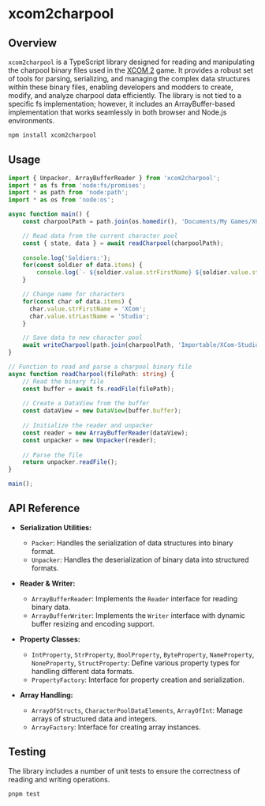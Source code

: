 # xcom2charpool

## Overview

`xcom2charpool` is a TypeScript library designed for reading and manipulating the charpool binary files used in the [XCOM 2](https://www.xcom.com) game. It provides a robust set of tools for parsing, serializing, and managing the complex data structures within these binary files, enabling developers and modders to create, modify, and analyze charpool data efficiently.
The library is not tied to a specific fs implementation; however, it includes an ArrayBuffer-based implementation that works seamlessly in both browser and Node.js environments.

```bash
npm install xcom2charpool
```

## Usage

```typescript
import { Unpacker, ArrayBufferReader } from 'xcom2charpool';
import * as fs from 'node:fs/promises';
import * as path from 'node:path';
import * as os from 'node:os';

async function main() {
    const charpoolPath = path.join(os.homedir(), 'Documents/My Games/XCOM2 War of the Chosen/XComGame/CharacterPool');

    // Read data from the current character pool
    const { state, data } = await readCharpool(charpoolPath);
    
    console.log('Soldiers:');
    for(const soldier of data.items) {
        console.log(`- ${soldier.value.strFirstName} ${soldier.value.strNickName} ${soldier.value.strLastName}`);
    }

    // Change name for characters
    for(const char of data.items) {
      char.value.strFirstName = 'XCom';
      char.value.strLastName = 'Studio';
    }

    // Save data to new character pool
    await writeCharpool(path.join(charpoolPath, 'Importable/XCom-Studio.bin'), state, data);
}

// Function to read and parse a charpool binary file
async function readCharpool(filePath: string) {
    // Read the binary file
    const buffer = await fs.readFile(filePath);
  
    // Create a DataView from the buffer
    const dataView = new DataView(buffer.buffer);
  
    // Initialize the reader and unpacker
    const reader = new ArrayBufferReader(dataView);
    const unpacker = new Unpacker(reader);
  
    // Parse the file
    return unpacker.readFile();
}

main();
```

## API Reference

- **Serialization Utilities:**
  - `Packer`: Handles the serialization of data structures into binary format.
  - `Unpacker`: Handles the deserialization of binary data into structured formats.
- **Reader & Writer:**
  - `ArrayBufferReader`: Implements the `Reader` interface for reading binary data.
  - `ArrayBufferWriter`: Implements the `Writer` interface with dynamic buffer resizing and encoding support.

- **Property Classes:**
  - `IntProperty`, `StrProperty`, `BoolProperty`, `ByteProperty`, `NameProperty`, `NoneProperty`, `StructProperty`: Define various property types for handling different data formats.
  - `PropertyFactory`: Interface for property creation and serialization.

- **Array Handling:**
  - `ArrayOfStructs`, `CharacterPoolDataElements`, `ArrayOfInt`: Manage arrays of structured data and integers.
  - `ArrayFactory`: Interface for creating array instances.

## Testing

The library includes a number of unit tests to ensure the correctness of reading and writing operations.

```bash
pnpm test
```